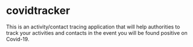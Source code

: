 # covidtracker
This is an activity/contact tracing application that will help authorities to track your activities and contacts in the event you will be found positive on Covid-19.
